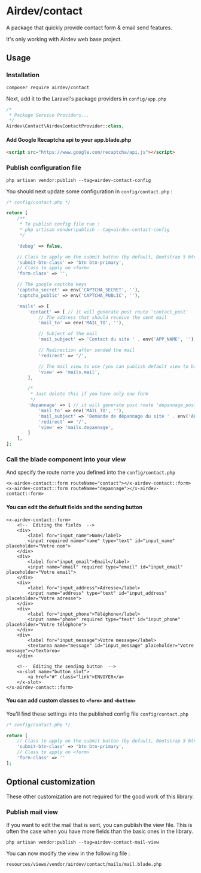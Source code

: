 # Airdev/contact
A package that quickly provide contact form & email send features.

It's only working with Airdev web base project.

## Usage
### Installation
```shell
composer require airdev/contact
```

Next, add it to the Laravel's package providers in ``config/app.php``
```php
/*
 * Package Service Providers...
 */
Airdev\Contact\AirdevContactProvider::class,
```

#### Add Google Recaptcha api to your app.blade.php
```html
<script src="https://www.google.com/recaptcha/api.js"></script>
```

### Publish configuration file
```shell
php artisan vendor:publish --tag=airdev-contact-config
```
You should next update some configuration in ``config/contact.php`` :
```php
/* config/contact.php */

return [
    /**
     * To publish config file run :
     * php artisan vendor:publish --tag=airdev-contact-config
     */

    'debug' => false,

    // Class to apply on the submit button (by default, Bootstrap 5 btn classes are used)
    'submit-btn-class' => 'btn btn-primary',
    // Class to apply on <form>
    'form-class' => '',

    // The google captcha keys
    'captcha_secret' => env('CAPTCHA_SECRET', ''),
    'captcha_public' => env('CAPTCHA_PUBLIC', ''),

    'mails' => [
        'contact' => [ // it will generate post route 'contact_post'
            // The address that should receive the sent mail
            'mail_to' => env('MAIL_TO', ''),

            // Subject of the mail
            'mail_subject' => 'Contact du site ' . env('APP_NAME', ''),

            // Redirection after sended the mail
            'redirect' => '/',

            // The mail view to use (you can publish default view to base on and copy it into your resource folder
            'view' => 'mails.mail',
        ],

        /*
         * Just delete this if you have only one form
         */
        'depannage' => [ // it will generate post route 'depannage_post'
            'mail_to' => env('MAIL_TO', ''),
            'mail_subject' => 'Demande de dépannage du site ' . env('APP_NAME', ''),
            'redirect' => '/',
            'view' => 'mails.depannage',
        ]
    ],
];
```

### Call the blade component into your view
And specify the route name you defined into the `config/contact.php`
```blade
<x-airdev-contact::form routeName="contact"></x-airdev-contact::form>
<x-airdev-contact::form routeName="depannage"></x-airdev-contact::form>
```

#### You can edit the default fields and the sending button
```blade
<x-airdev-contact::form>
    <!--  Editing the fields  -->
    <div>
        <label for="input_name">Nom</label>
        <input required name="name" type="text" id="input_name" placeholder="Votre nom">
    </div>
    <div>
        <label for="input_email">Email</label>
        <input name="email" required type="email" id="input_email" placeholder="Votre email">
    </div>
    <div>
        <label for="input_address">Adresse</label>
        <input name="address" type="text" id="input_address" placeholder="Votre adresse">
    </div>
    <div>
        <label for="input_phone">Téléphone</label>
        <input name="phone" required type="text" id="input_phone" placeholder="Votre téléphone">
    </div>
    <div>
        <label for="input_message">Votre message</label>
        <textarea name="message" id="input_message" placeholder="Votre message"></textarea>
    </div>

    <!--  Editing the sending button  -->
    <x-slot name="button_slot">
        <a href="#" class="link">ENVOYER</a>
    </x-slot>
</x-airdev-contact::form>
```
#### You can add custom classes to ``<form>`` and ``<button>``
You'll find these settings into the published config file ``config/contact.php``
```php
/* config/contact.php */

return [
    // Class to apply on the submit button (by default, Bootstrap 5 btn classes are used)
    'submit-btn-class' => 'btn btn-primary',
    // Class to apply on <form>
    'form-class' => ''
];
```
## Optional customization 
These other customization are not required for the good work of this library.
### Publish mail view
If you want to edit the mail that is sent, you can publish the view file. This is often the case when you have more fields than the basic ones in the library. 
```shell
php artisan vendor:publish --tag=airdev-contact-mail-view
```
You can now modify the view in the following file :
```
resources/views/vendor/airdev/contact/mails/mail.blade.php
```